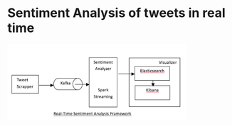 # Sentiment Analysis of tweets in real time

 <img src="https://github.com/rachnasidana28/Data-Analysis-and-Stream-framework-using-Spark/blob/master/Framework.png" width="80%" height="70%" />
  </p>
